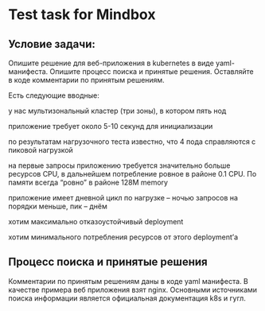 # Test task for Mindbox
## Условие задачи:
Опишите решение для веб-приложения в kubernetes в виде yaml-манифеста. Опишите процесс поиска и принятые решения. Оставляйте в коде комментарии по принятым решениям. 

Есть следующие вводные:

у нас мультизональный кластер (три зоны), в котором пять нод

приложение требует около 5-10 секунд для инициализации

по результатам нагрузочного теста известно, что 4 пода справляются с пиковой нагрузкой

на первые запросы приложению требуется значительно больше ресурсов CPU, в дальнейшем потребление ровное в районе 0.1 CPU. По памяти всегда “ровно” в районе 128M memory

приложение имеет дневной цикл по нагрузке – ночью запросов на порядки меньше, пик – днём

хотим максимально отказоустойчивый deployment

хотим минимального потребления ресурсов от этого deployment’а

## Процесс поиска и принятые решения
Комментарии по принятым решениям даны в коде yaml манифеста. В качестве примера веб приложения взят nginx. Основными источниками поиска информации является официальная документация k8s и гугл.

